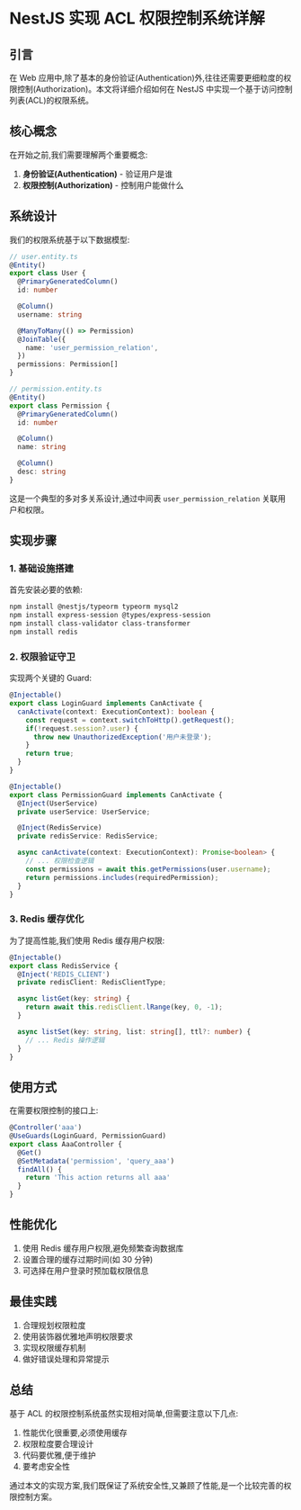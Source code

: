 # NestJS 实现 ACL 权限控制系统详解

## 引言

在 Web 应用中,除了基本的身份验证(Authentication)外,往往还需要更细粒度的权限控制(Authorization)。本文将详细介绍如何在 NestJS 中实现一个基于访问控制列表(ACL)的权限系统。

## 核心概念

在开始之前,我们需要理解两个重要概念:

1. **身份验证(Authentication)** - 验证用户是谁
2. **权限控制(Authorization)** - 控制用户能做什么

## 系统设计

我们的权限系统基于以下数据模型:

```typescript
// user.entity.ts
@Entity()
export class User {
  @PrimaryGeneratedColumn()
  id: number

  @Column()
  username: string

  @ManyToMany(() => Permission)
  @JoinTable({
    name: 'user_permission_relation',
  })
  permissions: Permission[]
}

// permission.entity.ts
@Entity()
export class Permission {
  @PrimaryGeneratedColumn()
  id: number

  @Column()
  name: string

  @Column()
  desc: string
}
```

这是一个典型的多对多关系设计,通过中间表 `user_permission_relation` 关联用户和权限。

## 实现步骤

### 1. 基础设施搭建

首先安装必要的依赖:

```bash
npm install @nestjs/typeorm typeorm mysql2
npm install express-session @types/express-session
npm install class-validator class-transformer
npm install redis
```

### 2. 权限验证守卫

实现两个关键的 Guard:

```typescript:src/guards/login.guard.ts
@Injectable()
export class LoginGuard implements CanActivate {
  canActivate(context: ExecutionContext): boolean {
    const request = context.switchToHttp().getRequest();
    if(!request.session?.user) {
      throw new UnauthorizedException('用户未登录');
    }
    return true;
  }
}
```

```typescript:src/guards/permission.guard.ts
@Injectable()
export class PermissionGuard implements CanActivate {
  @Inject(UserService)
  private userService: UserService;

  @Inject(RedisService)
  private redisService: RedisService;

  async canActivate(context: ExecutionContext): Promise<boolean> {
    // ... 权限检查逻辑
    const permissions = await this.getPermissions(user.username);
    return permissions.includes(requiredPermission);
  }
}
```

### 3. Redis 缓存优化

为了提高性能,我们使用 Redis 缓存用户权限:

```typescript:src/redis/redis.service.ts
@Injectable()
export class RedisService {
  @Inject('REDIS_CLIENT')
  private redisClient: RedisClientType;

  async listGet(key: string) {
    return await this.redisClient.lRange(key, 0, -1);
  }

  async listSet(key: string, list: string[], ttl?: number) {
    // ... Redis 操作逻辑
  }
}
```

## 使用方式

在需要权限控制的接口上:

```typescript
@Controller('aaa')
@UseGuards(LoginGuard, PermissionGuard)
export class AaaController {
  @Get()
  @SetMetadata('permission', 'query_aaa')
  findAll() {
    return 'This action returns all aaa'
  }
}
```

## 性能优化

1. 使用 Redis 缓存用户权限,避免频繁查询数据库
2. 设置合理的缓存过期时间(如 30 分钟)
3. 可选择在用户登录时预加载权限信息

## 最佳实践

1. 合理规划权限粒度
2. 使用装饰器优雅地声明权限要求
3. 实现权限缓存机制
4. 做好错误处理和异常提示

## 总结

基于 ACL 的权限控制系统虽然实现相对简单,但需要注意以下几点:

1. 性能优化很重要,必须使用缓存
2. 权限粒度要合理设计
3. 代码要优雅,便于维护
4. 要考虑安全性

通过本文的实现方案,我们既保证了系统安全性,又兼顾了性能,是一个比较完善的权限控制方案。
